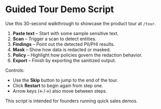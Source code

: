 # Guided Tour Demo Script

Use this 30-second walkthrough to showcase the product tour at `/tour`.

1. **Paste text** – Start with some sample sensitive text.
2. **Scan** – Trigger a scan to detect entities.
3. **Findings** – Point out the detected PII/PHI results.
4. **Mask** – Show how data is redacted or masked.
5. **Policy** – Highlight how policies govern the redaction behavior.
6. **Export** – Finish by exporting the sanitized output.

Controls:
- Use the **Skip** button to jump to the end of the tour.
- Click **Restart** to begin again from step one.
- Arrow keys (←/→) also move between steps.

This script is intended for founders running quick sales demos.
